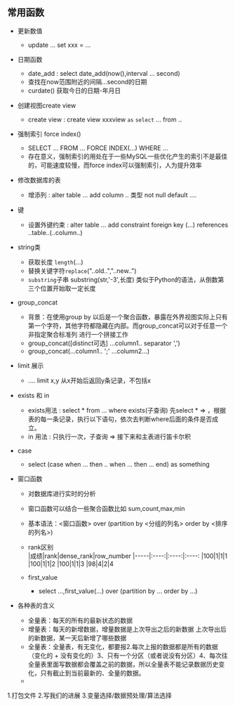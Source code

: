 ## 常用函数
* 更新数值
    *   update ... set xxx = ... 
* 日期函数
    * date_add : select date_add(now(),interval ... second)
    * 查找在now范围附近的间隔...second的日期
    * curdate() 获取今日的日期-年月日
* 创建视图create view
    *   create view : create view xxxview `as`      `select` ... from .. 
* 强制索引 force index()
    *   SELECT ... FROM ... FORCE INDEX(...) WHERE ...
    *   存在意义，强制索引的用处在于一些MySQL一些优化产生的索引不是最佳的，可能速度较慢，而force index可以强制索引，人为提升效率
*  修改数据库的表
    *   增添列 : alter table ... add column .. 类型 not null default ....
* 键
    * 设置外键约束 : alter table ... add constraint foreign key (...) references ..table..(..column..)
* string类
    *   获取长度 `length`(...)
    *   替换关键字符`replace`("..old..","..new..")
    *   `substring`子串 substring(str,'-3',长度) 类似于Python的语法，从倒数第三个位置开始取一定长度
* group_concat
    *   背景：在使用group by 以后是一个聚合函数，暴露在外界视图实际上只有第一个字符，其他字符都隐藏在内部。而group_concat可以对于任意一个 非指定聚合标准列 进行一个拼接工作
    *   group_concat([distinct可选]  ...column1.. separator ',')
    *   group_concat(...column1.. ';' ...column2...)
* limit 展示
    *   .... limit x,y  从x开始后返回y条记录，不包括x
* exists 和 in
    *   exists用法 : select * from ... where exists(子查询) 先select * => ，根据表的每一条记录，执行以下语句，依次去判断where后面的条件是否成立。
    *   in 用法 : 只执行一次，子查询 => 接下来和主表进行笛卡尔积
* case
    *   select (case when ... then .. when ... then ... end) as something
*   窗口函数
    *   对数据库进行实时的分析
    *   窗口函数可以结合一些聚合函数比如 sum,count,max,min
    *   基本语法：<窗口函数> over (partition by <分组的列名>
                                    order by <排序的列名>)
    *   rank区别<br>
        |成绩|rank|dense_rank|row_number
        |-----|:----:|:----:|:----:
        |100|1|1|1
        |100|1|1|2
        |100|1|1|3
        |98|4|2|4

    * first_value
        * select ...,first_value(...) over (partition by ... order by ...)
    
*   各种表的含义
    *   全量表：每天的所有的最新状态的数据
    *   增量表：每天的新增数据，增量数据是上次导出之后的新数据 上次导出后的新数据，某一天后新增了哪些数据
    *   全量表：全量表，有无变化，都要报2.每次上报的数据都是所有的数据（变化的 + 没有变化的）3、只有一个分区（或者说没有分区）4、每次往全量表里面写数据都会覆盖之前的数据，所以全量表不能记录数据历史变化，只有截止到当前最新的、全量的数据。
    *   

1.打包文件
2.写我们的进展 
3.变量选择/数据预处理/算法选择
